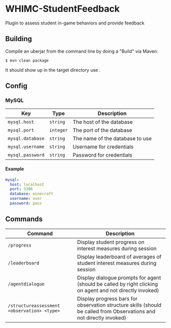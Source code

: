 # WHIMC-StudentFeedback

Plugin to assess student in-game behaviors and provide feedback

## Building
Compile an uberjar from the command line by doing a "Build" via Maven:
```
$ mvn clean package
```
It should show up in the target directory use .

## Config
### MySQL
| Key | Type | Description |
|---|---|---|
|`mysql.host`|`string`|The host of the database|
|`mysql.port`|`integer`|The port of the database|
|`mysql.database`|`string`|The name of the database to use|
|`mysql.username`|`string`|Username for credentials|
|`mysql.password`|`string`|Password for credentials|

#### Example
```yaml
mysql:
  host: localhost
  port: 3306
  database: minecraft
  username: user
  password: pass
```

## Commands
| Command                                                     | Description                                                                                                                |
|-------------------------------------------------------------|----------------------------------------------------------------------------------------------------------------------------|
| `/progress`                                                 | Display student progress on interest measures during session                                                               |
| `/leaderboard`                                              | Display leaderboard of averages of student interest measures during session                                                |
| `/agentdialogue`                                            | Display dialogue prompts for agent (should be called by right clicking on agent and not directly invoked)                  |
| `/structureassessment <observation> <type>`                 | Display progress bars for observation structure skills (should be called from Observations and not directly invoked)       |


